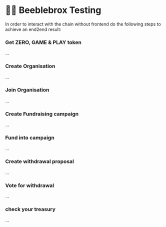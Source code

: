 #  👨‍👦 Beeblebrox Testing

In order to interact with the chain without frontend do the following steps to achieve an end2end result:

### Get ZERO, GAME & PLAY token

...

### Create Organisation

...

### Join Organisation

...

### Create Fundraising campaign

...

### Fund into campaign

...

### Create withdrawal proposal

...

### Vote for withdrawal

...

### check your treasury

...

